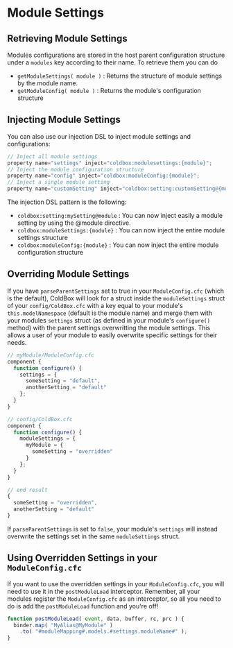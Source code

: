 # Module Settings

## Retrieving Module Settings

Modules configurations are stored in the host parent configuration structure under a `modules` key according to their name. To retrieve them you can do

* `getModuleSettings( module )` : Returns the structure of module settings by the module name.
* `getModuleConfig( module )` : Returns the module's configuration structure

## Injecting Module Settings

You can also use our injection DSL to inject module settings and configurations:

```javascript
// Inject all module settings
property name="settings" inject="coldbox:modulesettings:{module}";
// Inject the module configuration structure
property name="config" inject="coldbox:moduleConfig:{module}";
// Inject a single module setting
property name="customSetting" inject="coldbox:setting:customSetting@{module}";
```

The injection DSL pattern is the following:

* `coldbox:setting:mySetting@module` : You can now inject easily a module setting by using the @module directive.
* `coldbox:moduleSettings:{module}` : You can now inject the entire module settings structure
* `coldbox:moduleConfig:{module}` : You can now inject the entire module configuration structure 

## Overriding Module Settings

If you have `parseParentSettings` set to true in your `ModuleConfig.cfc` \(which is the default\), ColdBox will look for a struct inside the `moduleSettings` struct of your `config/ColdBox.cfc` with a key equal to your module's `this.modelNamespace` \(default is the module name\) and merge them with your modules `settings` struct \(as defined in your module's `configure()` method\) with the parent settings overwritting the module settings. This allows a user of your module to easily overwrite specific settings for their needs.

```javascript
// myModule/ModuleConfig.cfc
component {
  function configure() {
    settings = {
      someSetting = "default",
      anotherSetting = "default"
    };
  }
}

// config/ColdBox.cfc
component {
  function configure() {
    moduleSettings = {
      myModule = {
        someSetting = "overridden" 
      }
    };
  }
}

// end result
{
  someSetting = "overridden",
  anotherSetting = "default"
}
```

If `parseParentSettings` is set to `false`, your module's `settings` will instead overwrite the settings set in the same `moduleSettings` struct.

## Using Overridden Settings in your `ModuleConfig.cfc`

If you want to use the overridden settings in your `ModuleConfig.cfc`, you will need to use it in the `postModuleLoad` interceptor. Remember, all your modules register the `ModuleConfig.cfc` as an interceptor, so all you need to do is add the `postModuleLoad` function and you're off!

```javascript
function postModuleLoad( event, data, buffer, rc, prc ) {
  binder.map( "MyAlias@MyModule" )
    .to( "#moduleMapping#.models.#settings.moduleName#" );
}
```

